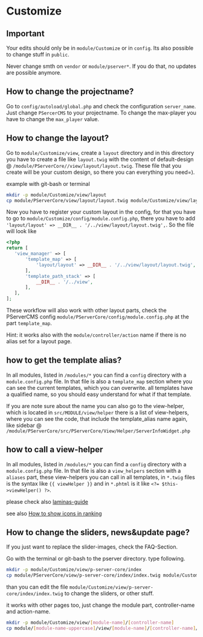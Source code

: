 # Customize

## Important

Your edits should only be in `module/Customize` or in `config`.
Its also possible to change stuff in `public`.

Never change smth on `vendor` or `module/pserver*`. If you do that, no updates are possible anymore. 

## How to change the projectname?

Go to `config/autoload/global.php` and check the configuration `server_name`. Just change `PSercerCMS` to your projectname.
To change the max-player you have to change the `max_player` value. 

## How to change the layout?

Go to `module/Customize/view`, create a `layout` directory and in this directory you have to create a file like `layout.twig` with the content of default-design @ `/module/PServerCore//view/layout/layout.twig`.
These file that you create will be your custom design, so there you can everything you need=).

example with git-bash or terminal
````bash
mkdir -p module/Customize/view/layout
cp module/PServerCore/view/layout/layout.twig module/Customize/view/layout/layout.twig
````

Now you have to register your custom layout in the config, for that you have to go to `module/Customize/config/module.config.php`, there you have to add `'layout/layout' => __DIR__ . '/../view/layout/layout.twig',`.
So the file will look like 
 
 ```php
<?php
return [
    'view_manager' => [
        'template_map' => [
            'layout/layout' => __DIR__ . '/../view/layout/layout.twig',
        ],
        'template_path_stack' => [
            __DIR__ . '/../view',
        ],
    ],
];
 ```
 
These workflow will also work with other layout parts, check the PServerCMS config `module/PServerCore/config/module.config.php` at the part `template_map`.

Hint: it works also with the `module/controller/action` name if there is no alias set for a layout page.

## how to get the template alias?

In all modules, listed in `/modules/*` you can find a `config` directory with a `module.config.php` file.
In that file is also a `template_map` section where you can see the current templates, which you can overwrite. all templates have a qualified name, so you should easy understand for what if that template.

If you are note sure about the name you can also go to the view-helper, which is located in `src/MODULE/view/helper` there is a list of view-helpers, where you can see the code, that include the template_alias name again, like sidebar @  `/module/PServerCore/src/PServerCore/View/Helper/ServerInfoWidget.php`
 
## how to call a view-helper

In all modules, listed in `/modules/*` you can find a `config` directory with a `module.config.php` file.
In that file is also a `view_helpers` section with a `aliases` part, these view-helpers you can call in all templates, in `*.twig` files is the syntax like `{{ viewHelper }}` and in `*.phtml` is it like `<?= $this->viewHelper() ?>`.

please check also [laminas-guide](https://docs.laminas.dev/laminas-view/helpers/intro/)

see also [How to show icons in ranking](/general-setup/RANKING_ICONS.md)

## How to change the sliders, news&update page?

If you just want to replace the slider-images, check the FAQ-Section.

Go with the terminal or git-bash to the pserver directory.
type following.

````bash
mkdir -p module/Customize/view/p-server-core/index
cp module/PServerCore/view/p-server-core/index/index.twig module/Customize/view/p-server-core/index/index.twig
````

than you can edit the file `module/Customize/view/p-server-core/index/index.twig` to change the sliders, or other stuff.

it works with other pages too, just change the module part, controller-name and action-name.

````bash
mkdir -p module/Customize/view/[module-name]/[controller-name]
cp module/[module-name-uppercase]/view/[module-name]/[controller-name]/[action-name].twig module/Customize/view/[module-name]/[controller-name]/[action-name].twig
````
